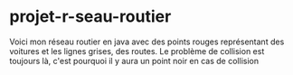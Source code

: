 # projet-r-seau-routier

Voici mon réseau routier en java avec des points rouges représentant des voitures et les lignes grises, des routes.
Le problème de collision est toujours là, c'est pourquoi il y aura un point noir en cas de collision
